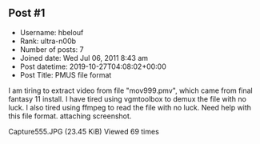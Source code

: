 ## Post #1
- Username: hbelouf
- Rank: ultra-n00b
- Number of posts: 7
- Joined date: Wed Jul 06, 2011 8:43 am
- Post datetime: 2019-10-27T04:08:02+00:00
- Post Title: PMUS file format

I am tiring to extract video from file "mov999.pmv", which came from final fantasy 11 install. I have tired using vgmtoolbox to demux the file with no luck. I also tired using ffmpeg to read the file with no luck. Need help with this file format. attaching screenshot. 


Capture555.JPG (23.45 KiB) Viewed 69 times
